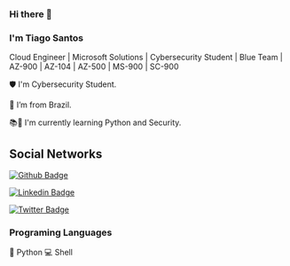 ### Hi there 👋

### I'm Tiago Santos

Cloud Engineer | Microsoft Solutions | Cybersecurity Student | Blue Team | 
AZ-900 | AZ-104 | AZ-500 | MS-900 | SC-900

🛡️ I'm Cybersecurity Student.

🏡 I’m from Brazil.

📚🐍 I'm currently learning Python and Security.

## Social Networks

[![Github Badge](https://img.shields.io/badge/-Github-000?style=flat-square&logo=Github&logoColor=white&link=https://github.com/tiagosantosav)](https://github.com/tiagosantosav)

[![Linkedin Badge](https://img.shields.io/badge/-LinkedIn-blue?style=flat-square&logo=Linkedin&logoColor=white&link=https://www.linkedin.com/in/tiago-santosti)](https://www.linkedin.com/in/tiago-santosti)

[![Twitter Badge](https://img.shields.io/badge/Twitter-1DA1F2?style=for-the-badge&logo=twitter&logoColor=white&link=https://twitter.com/tiagotssbr)](https://twitter.com/tiagotssbr)

### Programing Languages

🐍 Python
💻 Shell
